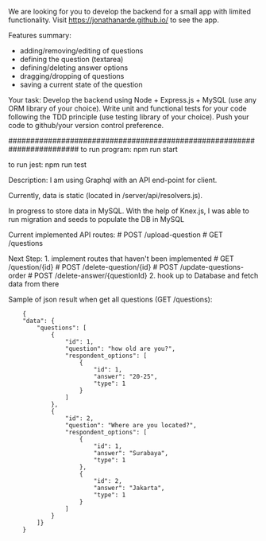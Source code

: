 We are looking for you to develop the backend for a small app with limited functionality. Visit https://jonathanarde.github.io/ to see the app.

Features summary:
- adding/removing/editing of questions
- defining the question (textarea)
- defining/deleting answer options
- dragging/dropping of questions
- saving a current state of the question

Your task:
Develop the backend using Node + Express.js + MySQL (use any ORM library of your choice). Write unit and functional tests for your code following the TDD principle (use testing library of your choice). Push your code to github/your version control preference.

########################################################################
to run program:
    npm run start
    
to run jest:
    npm run test

Description:
I am using Graphql with an API end-point for client.

Currently, data is static (located in /server/api/resolvers.js). 

In progress to store data in MySQL. With the help of Knex.js, I was able to run migration and seeds to populate the DB in MySQL

Current implemented API routes:
    # POST /upload-question
    # GET /questions

Next Step:
    1. implement routes that haven't been implemented
        # GET /question/{id}
        # POST /delete-question/{id}
        # POST /update-questions-order
        # POST /delete-answer/{questionId}
    2. hook up to Database and fetch data from there

Sample of json result when get all questions (GET /questions):

        {
        "data": {
            "questions": [
                {
                    "id": 1,
                    "question": "how old are you?",
                    "respondent_options": [
                        {
                            "id": 1,
                            "answer": "20-25",
                            "type": 1
                        }
                    ]
                },
                {
                    "id": 2,
                    "question": "Where are you located?",
                    "respondent_options": [
                        {
                            "id": 1,
                            "answer": "Surabaya",
                            "type": 1
                        },
                        {
                            "id": 2,
                            "answer": "Jakarta",
                            "type": 1
                        }
                    ]
                }
            ]}
        }